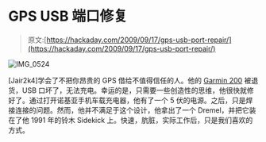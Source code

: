 # GPS USB 端口修复

> 原文:[https://hackaday.com/2009/09/17/gps-usb-port-repair/](https://hackaday.com/2009/09/17/gps-usb-port-repair/)

![IMG_0524](../Images/1369c124a7d9eb66cb9df99f31eabfcf.png "IMG_0524")

[Jair2k4]学会了不把你昂贵的 GPS 借给不值得信任的人。他的 [Garmin 200](http://www.techno-holics.com/2009/09/fun-with-broken-electronics.html) 被退货，USB 口坏了，无法充电。幸运的是，只需要一些创造性的思维，他很快就修好了。通过打开诺基亚手机车载充电器，他有了一个 5 伏的电源。之后，只是焊接连接的问题。然而，他并不满足于这个设计，他拿出了一个 Dremel，并把它装在了他 1991 年的铃木 Sidekick 上。快速，肮脏，实际工作后，只是我们喜欢的方式。